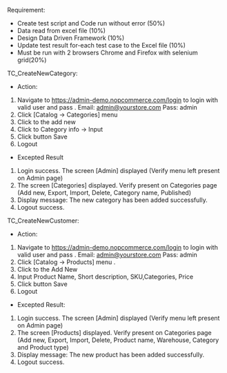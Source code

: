 Requirement:
+ Create test script and Code run without error (50%)
+ Data read from excel file (10%)
+ Design Data Driven Framework (10%)
+ Update test result for-each test case to the Excel file (10%)
+ Must be run with 2 browsers Chrome and Firefox with selenium grid(20%)

TC_CreateNewCategory:
- Action: 
1. Navigate to https://admin-demo.nopcommerce.com/login to login with valid user and pass .
Email: admin@yourstore.com
Pass: admin
2. Click [Catalog -> Categories] menu
3. Click to the add new
4. Click to Category info -> Input
5. Click button Save
6. Logout

- Excepted Result
1. Login success. The screen [Admin] displayed (Verify menu left present on Admin page)
2. The screen [Categories] displayed. Verify present on Categories page (Add new, Export, Import, Delete, Category name, Published)
5. Display message: The new category has been added successfully.
6. Logout success.

TC_CreateNewCustomer:
- Action:
1. Navigate to https://admin-demo.nopcommerce.com/login to login with valid user and pass .
Email: admin@yourstore.com
Pass: admin
2. Click [Catalog -> Products] menu .
3. Click to the Add New
4. Input Product Name, Short description, SKU,Categories, Price
5. Click button Save
6. Logout

- Excepted Result:
1. Login success. The screen [Admin] displayed (Verify menu left present on Admin page)
2. The screen [Products] displayed. Verify present on Categories page (Add new, Export, Import, Delete, Product name, Warehouse, Category and Product type)
5. Display message: The new product has been added successfully.
6. Logout success.
